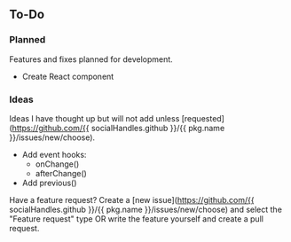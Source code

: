 ## To-Do

### Planned

Features and fixes planned for development.

-  Create React component

### Ideas

Ideas I have thought up but will not add unless [requested](https://github.com/{{ socialHandles.github }}/{{ pkg.name }}/issues/new/choose).

-  Add event hooks:
   -  onChange()
   -  afterChange()
-  Add previous()

Have a feature request? Create a [new issue](https://github.com/{{ socialHandles.github }}/{{ pkg.name }}/issues/new/choose) and select the "Feature request" type OR write the feature yourself and create a pull request.
